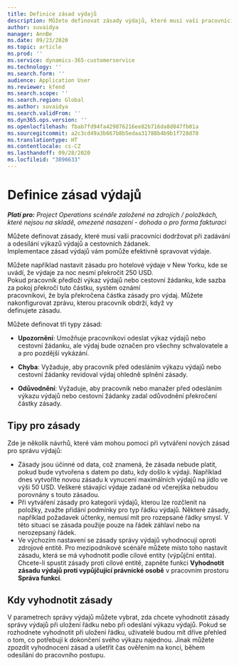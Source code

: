 ```yaml
---
title: Definice zásad výdajů
description: Můžete definovat zásady výdajů, které musí vaši pracovníci dodržovat při zadávání a odesílání výkazů výdajů a cestovních žádanek.
author: suvaidya
manager: AnnBe
ms.date: 09/23/2020
ms.topic: article
ms.prod: ''
ms.service: dynamics-365-customerservice
ms.technology: ''
ms.search.form: ''
audience: Application User
ms.reviewer: kfend
ms.search.scope: ''
ms.search.region: Global
ms.author: suvaidya
ms.search.validFrom: ''
ms.dyn365.ops.version: ''
ms.openlocfilehash: fbab7fd94fa429876216ee82b716da8d847fb01a
ms.sourcegitcommit: a2c3cd49a3b667b8b5edaa31788b4b9b1f728d78
ms.translationtype: HT
ms.contentlocale: cs-CZ
ms.lasthandoff: 09/28/2020
ms.locfileid: "3896633"
---
```

# <a name="define-expense-policies"></a>Definice zásad výdajů

_**Platí pro:** Project Operations scénáře založené na zdrojích / položkách, které nejsou na skladě, omezené nasazení - dohoda o pro forma fakturaci_

Můžete definovat zásady, které musí vaši pracovníci dodržovat při zadávání a odesílání výkazů výdajů a cestovních žádanek.         
Implementace zásad výdajů vám pomůže efektivně spravovat výdaje.         

Můžete například nastavit zásadu pro hotelové výdaje v New Yorku, kde se uvádí, že výdaje za noc nesmí překročit 250 USD.       
Pokud pracovník předloží výkaz výdajů nebo cestovní žádanku, kde sazba za pokoj překročí tuto částku, systém oznámí         
pracovníkovi, že byla překročena částka zásady pro výdaj. Můžete nakonfigurovat zprávu, kterou pracovník obdrží, když vy        
definujete zásadu.      
        
Můžete definovat tři typy zásad:         
        
- **Upozornění**: Umožňuje pracovníkovi odeslat výkaz výdajů nebo cestovní žádanku, ale výdaj bude označen pro všechny schvalovatele a         
  a pro pozdější vykázání.        

- **Chyba**: Vyžaduje, aby pracovník před odesláním výkazu výdajů nebo cestovní žádanky revidoval výdaj ohledně splnění zásady.        
 
 - **Odůvodnění**: Vyžaduje, aby pracovník nebo manažer před odesláním výkazu výdajů nebo cestovní žádanky zadal odůvodnění překročení částky zásady.        

## <a name="policy-tips"></a>Tipy pro zásady
Zde je několik návrhů, které vám mohou pomoci při vytváření nových zásad pro správu výdajů: 

- Zásady jsou účinné od data, což znamená, že zásada nebude platit, pokud bude vytvořena s datem po datu, kdy došlo k výdaji. Například dnes vytvoříte novou zásadu k vynucení maximálních výdajů na jídlo ve výši 50 USD. Veškeré stávající výdaje zadané od včerejška nebudou porovnány s touto zásadou.
- Při vytváření zásady pro kategorii výdajů, kterou lze rozčlenit na položky, zvažte přidání podmínky pro typ řádku výdajů. Některé zásady, například požadavek účtenky, nemusí mít pro rozepsané řádky smysl. V této situaci se zásada použije pouze na řádek záhlaví nebo na nerozepsaný řádek. 
- Ve výchozím nastavení se zásady správy výdajů vyhodnocují oproti zdrojové entitě. Pro mezipodnikové scénáře můžete místo toho nastavit zásadu, která se má vyhodnotit podle cílové entity (výpůjční entita). Chcete-li spustit zásady proti cílové entitě, zapněte funkci **Vyhodnotit zásadu výdajů proti vypůjčující právnické osobě** v pracovním prostoru **Správa funkcí**.

## <a name="when-to-evaluate-policies"></a>Kdy vyhodnotit zásady

V parametrech správy výdajů můžete vybrat, zda chcete vyhodnotit zásady správy výdajů při uložení řádku nebo při odeslání výkazu výdajů. Pokud se rozhodnete vyhodnotit při uložení řádku, uživatelé budou mít dříve přehled o tom, co potřebují k dokončení svého výkazu najednou. Jinak můžete zpozdit vyhodnocení zásad a ušetřit čas ověřením na konci, během odesílání do pracovního postupu.

